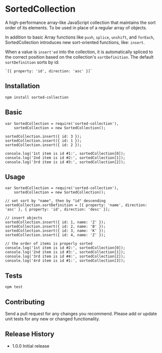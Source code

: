 SortedCollection
=========

A high-performance array-like JavaScript collection that maintains the sort order of its elements. To be used in place of a regular array of objects.

In addition to basic Array functions like `push`, `splice`, `unshift`, and `forEach`, SortedCollection introduces new sort-oriented functions, like: 
`insert`. 

When a value is `insert'ed` into the collection, it is automatically spliced to the correct position based on the collection's `sortDefinition`. 
The default `sortDefinition` sorts by id: 

    `[{ property: 'id', direction: 'asc' }]`

## Installation

	npm install sorted-collection

## Basic

    var SortedCollection = require('sorted-collection'),
        sortedCollection = new SortedCollection();
    
    sortedCollection.insert({ id: 3 });
    sortedCollection.insert({ id: 1 });
    sortedCollection.insert({ id: 2 });
    
    console.log('1st item is id #1:', sortedCollection[0]);
    console.log('2nd item is id #2:', sortedCollection[1]);
    console.log('3rd item is id #3:', sortedCollection[2]);
    
## Usage

    var SortedCollection = require('sorted-collection'),
        sortedCollection = new SortedCollection();
    
    // set sort by "name", then by "id" descending
    sortedCollection.sortDefinition = [{ property: 'name', direction: 'asc' }, { property: 'id', direction: 'desc' }];
    
    // insert objects
    sortedCollection.insert({ id: 1, name: 'Z' });
    sortedCollection.insert({ id: 2, name: 'B' });
    sortedCollection.insert({ id: 3, name: 'K' });
    sortedCollection.insert({ id: 4, name: 'Z' });
    
    // the order of items is properly sorted
    console.log('1st item is id #2:', sortedCollection[0]);
    console.log('2nd item is id #3:', sortedCollection[1]);
    console.log('3rd item is id #4:', sortedCollection[2]);
    console.log('4rd item is id #1:', sortedCollection[3]);

## Tests

    npm test

## Contributing

Send a pull request for any changes you recommend. 
Please add or update unit tests for any new or changed functionality.

## Release History

* 1.0.0 Initial release
